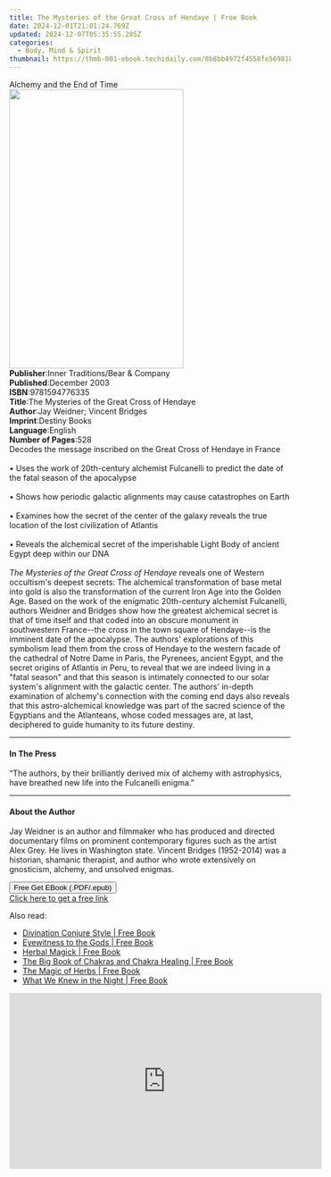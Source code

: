 ```yaml
---
title: The Mysteries of the Great Cross of Hendaye | Free Book
date: 2024-12-01T21:01:24.769Z
updated: 2024-12-07T05:35:55.285Z
categories:
  - Body, Mind & Spirit
thumbnail: https://thmb-001-ebook.techidaily.com/8b8bb4972f4558fe5698188593cd88d22906fc571981d781368d43ce330797c8.jpg
---
```

<main id="book-container">
  <div class="flex flex-col">
    <div class="book-brief flex-1 py-6 px-4 sm:p-6 md:py-10 md:px-8">
      <!-- brief-->
      <div class="book-brief-main">Alchemy and the End of Time</div>
    </div>
    <div
      class="book-meta-info flex-1 grid gap-4 col-start-1 col-end-3 row-start-1 sm:mb-6 sm:grid-cols-4 lg:gap-6 lg:col-start-2 lg:row-end-6 lg:row-span-6 lg:mb-0"
    >
      <div
        class="book-meta-info-left place-content-center mt-4 p-4 text-sm leading-6 col-start-2 col-span-2 dark:text-slate-400"
      >
        <img
          class="w-full h-500 object-cover rounded-lg sm:h-255 sm:col-span-2 lg:col-span-full"
          src="https://img-001-ebook.techidaily.com/c4bd8768c2ceb8c0255448841e9b48678cbbefe65aca1f313c757e9d3c388744.jpg"
          alt=""
          width="312"
          height="500"
        />
      </div>
      <div
        class="book-meta-info-right mt-2 col-start-1 row-start-2 col-span-3 self-center"
      >
        <!-- meta data  -->
        <div class="flex flex-col px-4 md:px-8">
          <div class="flex-1">
            <strong>Publisher</strong>:<span class="px-2"
              >Inner Traditions/Bear &amp; Company</span
            >
          </div>
          <div class="flex-1">
            <strong>Published</strong>:<span class="px-2">December 2003</span>
          </div>
          <div class="flex-1">
            <strong>ISBN</strong>:<span class="px-2">9781594776335</span>
          </div>
          <div class="flex-1">
            <strong>Title</strong>:<span class="px-2"
              >The Mysteries of the Great Cross of Hendaye</span
            >
          </div>
          <div class="flex-1">
            <strong>Author</strong>:<span class="px-2"
              >Jay Weidner; Vincent Bridges</span
            >
          </div>
          <div class="flex-1">
            <strong>Imprint</strong>:<span class="px-2">Destiny Books</span>
          </div>
          <div class="flex-1">
            <strong>Language</strong>:<span class="px-2">English</span>
          </div>
          <div class="flex-1">
            <strong>Number of Pages</strong>:<span class="px-2">528</span>
          </div>
        </div>
      </div>
    </div>
    <div class="book-description flex-1 py-6 px-4 sm:p-6 md:py-10 md:px-8">
      <div class="book-description-main">
        <div accordion-content="" id="description">
          Decodes the message inscribed on the Great Cross of Hendaye in
          France<br /><br />• Uses the work of 20th-century alchemist Fulcanelli
          to predict the date of the fatal season of the apocalypse<br /><br />•
          Shows how periodic galactic alignments may cause catastrophes on
          Earth<br /><br />• Examines how the secret of the center of the galaxy
          reveals the true location of the lost civilization of Atlantis<br /><br />•
          Reveals the alchemical secret of the imperishable Light Body of
          ancient Egypt deep within our DNA<br /><br /><i
            >The Mysteries of the Great Cross of Hendaye</i
          >
          reveals one of Western occultism's deepest secrets: The alchemical
          transformation of base metal into gold is also the transformation of
          the current Iron Age into the Golden Age. Based on the work of the
          enigmatic 20th-century alchemist Fulcanelli, authors Weidner and
          Bridges show how the greatest alchemical secret is that of time itself
          and that coded into an obscure monument in southwestern France--the
          cross in the town square of Hendaye--is the imminent date of the
          apocalypse. The authors' explorations of this symbolism lead them from
          the cross of Hendaye to the western facade of the cathedral of Notre
          Dame in Paris, the Pyrenees, ancient Egypt, and the secret origins of
          Atlantis in Peru, to reveal that we are indeed living in a "fatal
          season" and that this season is intimately connected to our solar
          system's alignment with the galactic center. The authors' in-depth
          examination of alchemy's connection with the coming end days also
          reveals that this astro-alchemical knowledge was part of the sacred
          science of the Egyptians and the Atlanteans, whose coded messages are,
          at last, deciphered to guide humanity to its future destiny.
        </div>
        <div class="accordion-fader"></div>
      </div>
    </div>
    <div class="book-excerpts flex-1 py-6 px-4 sm:p-6 md:py-10 md:px-8">
      <!-- excerpts-->
      <div class="book-excerpts-main">
        <hr />
        <h4 class="placeholder placeholder-heading">
          <span>In The Press</span>
        </h4>
        <p>
          “The authors, by their brilliantly derived mix of alchemy with
          astrophysics, have breathed new life into the Fulcanelli enigma.”
        </p>
      </div>
    </div>
    <div class="book-about-author flex-1 py-6 px-4 sm:p-6 md:py-10 md:px-8">
      <!-- about author-->
      <div class="book-main-author-main">
        <hr />
        <h4 class="placeholder placeholder-heading">
          <span>About the Author</span>
        </h4>
        <p>
          Jay Weidner is an author and filmmaker who has produced and directed
          documentary films on prominent contemporary figures such as the artist
          Alex Grey. He lives in Washington state. Vincent Bridges (1952-2014)
          was a historian, shamanic therapist, and author who wrote extensively
          on gnosticism, alchemy, and unsolved enigmas.
        </p>
      </div>
    </div>
    <div class="book-free-get flex-1 py-6 px-4 sm:p-6 md:py-10 md:px-8">
      <button
        id="btn-free-get"
        class="bg-blue-500 hover:bg-blue-700 text-white font-bold py-2 px-4 rounded"
      >
        Free Get EBook (.PDF/.epub)
      </button>
      <div id="countdown-display" class="px-2 text-lg mt-2"></div>
      <a
        id="free-link"
        class="hidden bg-blue-500 hover:bg-blue-700 text-white font-bold py-2 px-4 rounded"
        href="https://www.ebooks.com/en-us/book/95782602/the-mysteries-of-the-great-cross-of-hendaye/jay-weidner/"
        target="_blank"
        >Click here to get a free link</a
      >
    </div>
    <script>
      let countdownTime = 0;
      let countdownInterval = null;
      document
        .getElementById('btn-free-get')
        .addEventListener('click', startCountdown);
      function startCountdown() {
        countdownTime = new Date().getTime() + 60000 * 3;
        countdownInterval = setInterval(updateCountdown, 1000);
        document.getElementById('btn-free-get').disabled = true;
        document
          .getElementById('btn-free-get')
          .classList.add('bg-gray-500', 'cursor-not-allowed');
      }
      function updateCountdown() {
        let currentTime = new Date().getTime();
        let timeLeft = countdownTime - currentTime;
        let secondsLeft = Math.floor(timeLeft / 1000);
        document.getElementById('countdown-display').innerHTML =
          `Remaining time: ${secondsLeft} seconds.`;
        if (secondsLeft <= 0) {
          clearInterval(countdownInterval);
          document.getElementById('btn-free-get').classList.add('hidden');
          document.getElementById('free-link').classList.remove('hidden');
          document.getElementById('countdown-display').innerHTML = '';
        }
      }
    </script>
  </div>
</main>

<ins class="adsbygoogle"
      style="display:block"
      data-ad-client="ca-pub-7571918770474297"
      data-ad-slot="8358498916"
      data-ad-format="auto"
      data-full-width-responsive="true"></ins>
    

<span class="atpl-alsoreadstyle">Also read:</span>
<div><ul>
<li><a href="https://novels-ebooks.techidaily.com/209636301-9781633411364-divination-conjure-style/"><u>Divination Conjure Style | Free Book</u></a></li>
<li><a href="https://novels-ebooks.techidaily.com/209636303-9781633411296-eyewitness-to-the-gods/"><u>Eyewitness to the Gods | Free Book</u></a></li>
<li><a href="https://novels-ebooks.techidaily.com/209636304-9781633411586-herbal-magick/"><u>Herbal Magick | Free Book</u></a></li>
<li><a href="https://novels-ebooks.techidaily.com/209636309-9781633411395-the-big-book-of-chakras-and-chakra-healing/"><u>The Big Book of Chakras and Chakra Healing | Free Book</u></a></li>
<li><a href="https://novels-ebooks.techidaily.com/209636312-9781881098553-the-magic-of-herbs/"><u>The Magic of Herbs | Free Book</u></a></li>
<li><a href="https://novels-ebooks.techidaily.com/209636306-9781633411081-what-we-knew-in-the-night/"><u>What We Knew in the Night | Free Book</u></a></li>
</ul></div>

<!-- affiliate ads begin -->
<iframe width="560" height="315" src="https://www.youtube.com/embed/620kcQ7Dw7w?si=a5ussGs5HV7sG3hF" title="YouTube video player" frameborder="0" allow="accelerometer; autoplay; clipboard-write; encrypted-media; gyroscope; picture-in-picture; web-share" referrerpolicy="strict-origin-when-cross-origin" allowfullscreen></iframe>
<!-- affiliate ads end -->

